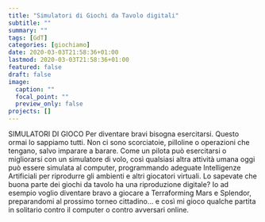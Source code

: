 ```yaml
---
title: "Simulatori di Giochi da Tavolo digitali"
subtitle: ""
summary: ""
tags: [GdT]
categories: [giochiamo]
date: 2020-03-03T21:58:36+01:00
lastmod: 2020-03-03T21:58:36+01:00
featured: false
draft: false
image:
  caption: ""
  focal_point: ""
  preview_only: false
projects: []
---
```


SIMULATORI DI GIOCO
Per diventare bravi bisogna esercitarsi. Questo ormai lo sappiamo tutti.
Non ci sono scorciatoie, pilloline o operazioni che tengano, salvo imparare a barare.
Come un pilota può esercitarsi o migliorarsi con un simulatore di volo, così qualsiasi altra attività umana oggi può essere simulata al computer, programmando adeguate Intelligenze Artificiali per riprodurre gli ambienti e altri giocatori virtuali.
Lo sapevate che buona parte dei giochi da tavolo ha una riproduzione digitale?
Io ad esempio voglio diventare bravo a giocare a Terraforming Mars e Splendor, preparandomi al prossimo torneo cittadino... 
e così mi gioco qualche partita in solitario contro il computer o contro avversari online.
